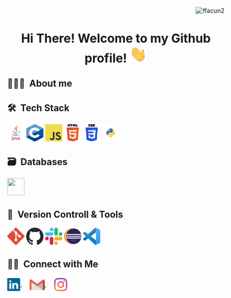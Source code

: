 <p align="right"> 
	<img src="https://komarev.com/ghpvc/?username=ffacun2&label=Profile%20views&color=0e75b6&style=flat" alt="ffacun2" /> 
</p>
<div align="center">
	<h1> Hi There! Welcome to my Github profile! <img src="https://github.com/ffacun2/ffacun2/blob/main/src/gif/hands.gif" width="40"/></h1> 
</div>

<div>
	<h2>👨🏻‍💻 &nbsp;About me</h2>
	<p></p>
</div>


<div>
<h2>🛠 &nbsp;Tech Stack</h2>
	
<p>
	<img src="https://github.com/ffacun2/ffacun2/blob/main/src/img/language/java.svg" alt="Java" width="40" height="40"/>
	<img src="https://github.com/ffacun2/ffacun2/blob/main/src/img/language/c.svg" alt="C" width="40" height="40"/>
	<img src="https://github.com/ffacun2/ffacun2/blob/main/src/img/language/javascript.svg" alt="JavaScript" width="40" height="40"/>
	<img src="https://github.com/ffacun2/ffacun2/blob/main/src/img/language/html.svg" alt="HTML5" width="40" height="40"/>
	<img src="https://github.com/ffacun2/ffacun2/blob/main/src/img/language/css.svg" alt="CSS3" width="40" height="40"/>
	<img src="https://github.com/ffacun2/ffacun2/blob/main/src/img/language/python.svg" alt="python" width="40" height="40"/>
</p>
</div>

<div>
<h2>🗃 &nbsp;Databases</h2>
	<p>
		<img src="https://github.com/ffacun2/ffacun2/blob/main/src/img/databases/mysql.svg" alt"MySQL" width="40" height="40"/>
	</p>
</div>

<div>	
	<h2>🧰 &nbsp;Version Controll & Tools </h2>
	<p>
		<img src="https://github.com/ffacun2/ffacun2/blob/main/src/img/tools/git.svg" alt="GIT" width="40" height="40" />
		<img src="https://github.com/ffacun2/ffacun2/blob/main/src/img/tools/github-light.svg" alt="GitHub" width="40" height="40" />
		<img src="https://github.com/ffacun2/ffacun2/blob/main/src/img/tools/slack.svg" alt="Slask" width="40" height="40" />
		<img src="https://github.com/ffacun2/ffacun2/blob/main/src/img/ide/eclipse.svg" alt="Eclipse" width="40" height="40" />
		<img src="https://github.com/ffacun2/ffacun2/blob/main/src/img/ide/vscode.svg" alt="Visual Studio Code" width="40" height="40" />
	</p>
</div>


<!-- REDES SOCIALES -->
<div>
	<h2>🤝🏻 &nbsp;Connect with Me</h2>
	<p>
	<a target="_blank" href="https://www.linkedin.com/in/facundocriado">
 		<img align="center" src="https://github.com/ffacun2/ffacun2/blob/main/src/img/social/linked-in-icon.svg" alt="facundocriado" height="30" width="30" />
	</a>
	&emsp;
	<a target="_blank" href="mailto:ffacucriado@gmail.com">
		<img align="center" alt="gmail" width="35px" src="https://github.com/ffacun2/ffacun2/blob/main/src/img/social/gmail-icon.svg" />
	</a>
	&emsp;
<!-- <a target="_blank" href="https://twitter.com/FacuuCriado">
	<img align="center" src="https://github.com/ffacun2/ffacun2/blob/main/src/img/social/twitter-icon.svg" alt="@FacuuCriado" height="30" width="30" />
</a>
&emsp; -->
	<a href="https://instagram.com/ffacucriado" target="blank">
		<img align="center" alt="ffacucriado | Instagram" width="30px" src="https://github.com/ffacun2/ffacun2/blob/main/src/img/social/instagram-icon.svg" />
	</a>
	</p>
</div>









<!--
**ffacun2/ffacun2** is a ✨ _special_ ✨ repository because its `README.md` (this file) appears on your GitHub profile.

Here are some ideas to get you started:

- 🔭 I’m currently working on ...
- 🌱 I’m currently learning ...
- 👯 I’m looking to collaborate on ...
- 🤔 I’m looking for help with ...
- 💬 Ask me about ...
- 📫 How to reach me: ...
- 😄 Pronouns: ...
- ⚡ Fun fact: ...
-->
